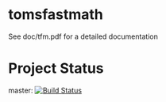 tomsfastmath
============

See doc/tfm.pdf for a detailed documentation


Project Status
==============

master: [![Build Status](https://travis-ci.org/libtom/tomsfastmath.svg?branch=master)](https://travis-ci.org/libtom/tomsfastmath)

